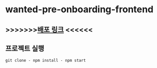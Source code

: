 # wanted-pre-onboarding-frontend


## >>>>>>>[배포 링크](https://d5aud1sruwtd6.cloudfront.net/) <<<<<<

## 프로젝트 실행

```
git clone - npm install - npm start
```